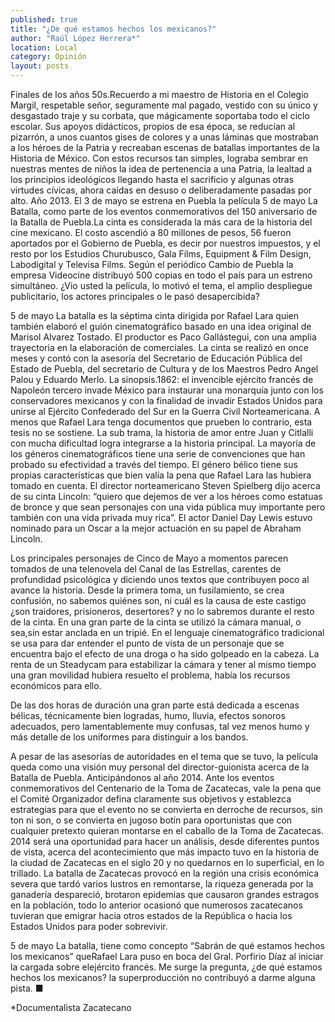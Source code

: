 ```yaml
---
published: true
title: "¿De qué estamos hechos los mexicanos?"
author: "Raúl López Herrera*"
location: Local
category: Opinión
layout: posts
---
```


Finales de los años 50s.Recuerdo a mi maestro de Historia en el Colegio Margil, respetable señor, seguramente mal pagado, vestido con su único y desgastado traje y su corbata, que mágicamente soportaba  todo el ciclo escolar. Sus apoyos didácticos, propios de esa época, se reducían al pizarrón, a unos cuantos gises de colores  y a unas láminas que mostraban a los héroes de la Patria y recreaban escenas de  batallas importantes de la Historia de México. Con estos recursos tan simples, lograba sembrar en nuestras mentes de niños la idea de pertenencia a una Patria, la lealtad a los principios ideológicos llegando hasta el sacrificio y algunas otras virtudes cívicas, ahora  caídas en desuso o deliberadamente pasadas por alto.
Año 2013. El 3 de mayo se estrena en Puebla la película 5 de mayo La Batalla, como parte de los eventos conmemorativos del 150 aniversario de la Batalla de Puebla.La cinta es considerada la más cara de la historia del cine mexicano. El costo ascendió a 80 millones de pesos, 56 fueron aportados por el Gobierno de Puebla, es decir por nuestros impuestos, y el resto por los Estudios Churubusco, Gala Films, Equipment & Film Design, Labodigital y Televisa Films. Según el periódico Cambio de Puebla la empresa Videocine distribuyó  500 copias en todo el país para un estreno simultáneo.
¿Vio usted la película, lo motivó el tema, el amplio despliegue publicitario, los actores principales o le pasó desapercibida? 

5 de mayo La batalla es la séptima cinta dirigida por Rafael Lara quien también elaboró el guión cinematográfico basado en una idea original de Marisol Alvarez Tostado.  El productor es Paco Gallástegui, con una  amplia trayectoria en la elaboración de comerciales. La cinta se realizó en once meses y contó con la asesoría del Secretario de Educación Pública del Estado de Puebla, del secretario de Cultura y de los Maestros Pedro Angel Palou y Eduardo Merlo.
La sinopsis.1862: el invencible ejército francés de Napoleón tercero invade México para instaurar una monarquía junto con los conservadores mexicanos y con la finalidad de invadir Estados Unidos para unirse al Ejército Confederado del Sur en la Guerra Civil Norteamericana. A menos que Rafael Lara tenga documentos que prueben lo contrario, esta tesis no se sostiene. La sub trama, la historia de amor entre Juan y Citlalli con mucha dificultad logra integrarse a la historia principal.
La mayoría de los géneros cinematográficos tiene una serie de convenciones que han probado su efectividad a través del tiempo. El género bélico tiene sus propias características que bien valía la pena que Rafael Lara las hubiera tomado en cuenta.
El director norteamericano Steven Spielberg dijo acerca de su cinta Lincoln: “quiero  que dejemos de ver a los héroes como  estatuas de bronce y que sean personajes con una vida pública muy importante pero también con una vida privada muy rica”. El actor Daniel Day Lewis estuvo nominado para un Oscar  a la mejor actuación en su papel de Abraham Lincoln.

Los principales personajes  de Cinco de Mayo a momentos parecen tomados de una telenovela del Canal de las Estrellas, carentes de profundidad psicológica y diciendo unos textos  que contribuyen poco al avance la historia.
Desde la primera toma, un fusilamiento, se  crea  confusión, no sabemos quiénes son, ni cuál es la causa de este castigo  ¿son traidores, prisioneros, desertores? y no lo sabremos durante el resto de la cinta.
En una gran parte de la cinta se utilizó la cámara manual, o sea,sin estar anclada en un tripié. En el lenguaje cinematográfico tradicional se usa para dar entender el punto de vista de un personaje que se encuentra bajo el efecto de una droga o ha sido golpeado en la cabeza. La renta de un Steadycam para estabilizar la cámara y tener al mismo tiempo una gran movilidad hubiera resuelto el problema, había los recursos económicos para ello.

De las dos horas de duración una gran parte está dedicada a escenas bélicas, técnicamente bien logradas, humo, lluvia, efectos sonoros adecuados, pero lamentablemente muy confusas, tal vez menos humo y más detalle de los uniformes para distinguir a los bandos.

A pesar de las asesorías de autoridades en el tema que se tuvo, la película queda como una visión muy personal del director-guionista acerca de la Batalla de Puebla. 
Anticipándonos al año 2014. Ante los eventos conmemorativos del Centenario de la Toma de Zacatecas,  vale la pena que el Comité Organizador defina claramente sus objetivos  y establezca estrategias para que el evento no se convierta en derroche de recursos, sin ton ni son, o se convierta en jugoso botín para oportunistas que con cualquier pretexto quieran montarse  en el caballo de la Toma de Zacatecas.
2014 será una oportunidad para hacer un análisis, desde diferentes puntos de vista, acerca del acontecimiento que más impacto tuvo en la historia de la ciudad de Zacatecas en el siglo 20 y no quedarnos en lo superficial, en lo trillado.
La batalla de Zacatecas provocó en la región una crisis económica severa que tardó varios lustros en remontarse, la riqueza generada por la ganadería despareció, brotaron epidemias que causaron grandes estragos en la población, todo lo anterior ocasionó que numerosos zacatecanos tuvieran que  emigrar hacia otros estados de la República o hacia los Estados Unidos para poder sobrevivir.

5 de mayo La batalla, tiene como concepto “Sabrán de qué estamos hechos los mexicanos” queRafael Lara puso en boca del Gral. Porfirio Díaz al iniciar la cargada sobre elejército francés. Me surge la pregunta, ¿de qué estamos hechos los mexicanos?  la superproducción no contribuyó a darme alguna pista. ■

*Documentalista Zacatecano
